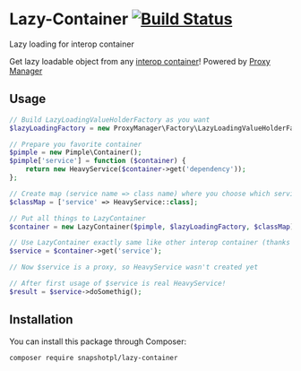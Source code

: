 # Lazy-Container [![Build Status](https://travis-ci.org/snapshotpl/lazy-container.svg?branch=master)](https://travis-ci.org/snapshotpl/lazy-container)
Lazy loading for interop container

Get lazy loadable object from any [interop container](https://github.com/container-interop/container-interop)! Powered by [Proxy Manager](https://github.com/Ocramius/ProxyManager)

## Usage

```php
// Build LazyLoadingValueHolderFactory as you want
$lazyLoadingFactory = new ProxyManager\Factory\LazyLoadingValueHolderFactory();

// Prepare you favorite container
$pimple = new Pimple\Container();
$pimple['service'] = function ($container) {
    return new HeavyService($container->get('dependency'));
};

// Create map (service name => class name) where you choose which services should be lazy loaded
$classMap = ['service' => HeavyService::class];

// Put all things to LazyContainer
$container = new LazyContainer($pimple, $lazyLoadingFactory, $classMap);

// Use LazyContainer exactly same like other interop container (thanks for interface)
$service = $container->get('service');

// Now $service is a proxy, so HeavyService wasn't created yet

// After first usage of $service is real HeavyService!
$result = $service->doSomethig();
```

## Installation

You can install this package through Composer:

```
composer require snapshotpl/lazy-container
```
